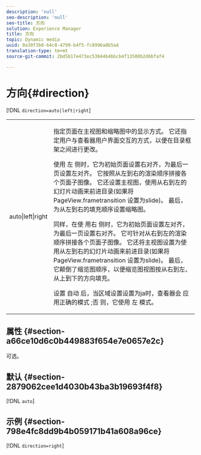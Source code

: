 ```yaml
---
description: 'null'
seo-description: 'null'
seo-title: 方向
solution: Experience Manager
title: 方向
topic: Dynamic media
uuid: 0a30f3b0-64c8-4799-b4f5-fc8996a8b5a4
translation-type: tm+mt
source-git-commit: 2bd5b17e473ec53844b4bbcb4f13580b2d6bfaf4

---
```



# 方向{#direction}

[!DNL `direction=auto|left|right`]

<table id="table_1D425B7685D448459CD3FE8D683C813C"> 
 <tbody> 
  <tr> 
   <td colname="col1"> <p> <span class="codeph"> auto|left|right </span> </p> </td> 
   <td colname="col2"> <p>指定页面在主视图和缩略图中的显示方式。 它还指定用户与查看器用户界面交互的方式，以便在目录框架之间进行更改。 </p> <p>使用 <span class="codeph"> 左 </span> 侧时，它为初始页面设置右对齐，为最后一页设置左对齐。 它按照从左到右的渲染顺序拼接各个页面子图像。 它还设置主视图，使用从右到左的幻灯片动画来前进目录(如果将 <span class="codeph"> PageView.frametransition </span> 设置为slide)。 最后，为从左到右的填充顺序设置缩略图。 </p> <p>同样，在使 <span class="codeph"> 用右 </span> 侧时，它为初始页面设置左对齐，为最后一页设置右对齐。 它可针对从右到左的渲染顺序拼接各个页面子图像。 它还将主视图设置为使用从左到右的幻灯片动画来前进目录(如果将 <span class="codeph"> PageView.frametransition </span> 设置为slide)。 最后，它颠倒了缩览图顺序，以便缩览图视图按从右到左、从上到下的方向填充。 </p> <p>设置 <span class="codeph"> 自动 </span> 后，当区域设置设置为ja时，查看器会 <span class="codeph"> 应用正确的模式 </span><span class="codeph"> ;否 </span>则，它使用 <span class="codeph"> 左 </span> 模式。 </p> </td> 
  </tr> 
 </tbody> 
</table>

## 属性 {#section-a66ce10d6c0b449883f654e7e0657e2c}

可选。

## 默认 {#section-2879062cee1d4030b43ba3b19693f4f8}

[!DNL `auto`]

## 示例 {#section-798e4fc8dd9b4b059171b41a608a96ce}

[!DNL `direction=right`]
